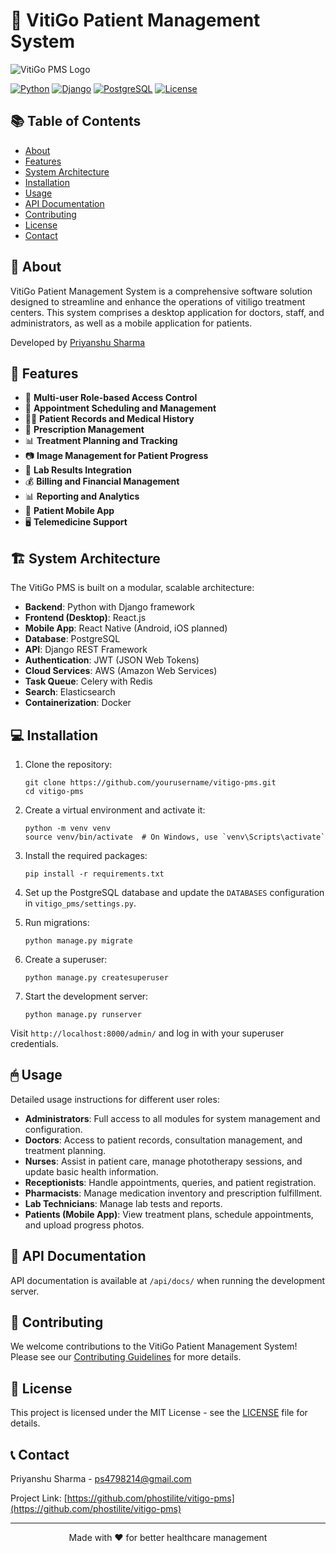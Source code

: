 # 🏥 VitiGo Patient Management System

![VitiGo PMS Logo](https://via.placeholder.com/150x150.png?text=VitiGo+PMS)

[![Python](https://img.shields.io/badge/Python-3.9%2B-blue.svg)](https://www.python.org/downloads/)
[![Django](https://img.shields.io/badge/Django-3.2-green.svg)](https://www.djangoproject.com/)
[![PostgreSQL](https://img.shields.io/badge/PostgreSQL-13%2B-blue.svg)](https://www.postgresql.org/)
[![License](https://img.shields.io/badge/License-MIT-yellow.svg)](https://opensource.org/licenses/MIT)

## 📚 Table of Contents

- [About](#-about)
- [Features](#-features)
- [System Architecture](#-system-architecture)
- [Installation](#-installation)
- [Usage](#-usage)
- [API Documentation](#-api-documentation)
- [Contributing](#-contributing)
- [License](#-license)
- [Contact](#-contact)

## 🌟 About

VitiGo Patient Management System is a comprehensive software solution designed to streamline and enhance the operations of vitiligo treatment centers. This system comprises a desktop application for doctors, staff, and administrators, as well as a mobile application for patients.

Developed by [Priyanshu Sharma](https://github.com/phostilite)

## 🚀 Features

- 👥 **Multi-user Role-based Access Control**
- 📅 **Appointment Scheduling and Management**
- 👨‍⚕️ **Patient Records and Medical History**
- 💊 **Prescription Management**
- 📊 **Treatment Planning and Tracking**
- 📷 **Image Management for Patient Progress**
- 🧪 **Lab Results Integration**
- 💰 **Billing and Financial Management**
- 📊 **Reporting and Analytics**
- 📱 **Patient Mobile App**
- 🖥️ **Telemedicine Support**

## 🏗 System Architecture

The VitiGo PMS is built on a modular, scalable architecture:

- **Backend**: Python with Django framework
- **Frontend (Desktop)**: React.js
- **Mobile App**: React Native (Android, iOS planned)
- **Database**: PostgreSQL
- **API**: Django REST Framework
- **Authentication**: JWT (JSON Web Tokens)
- **Cloud Services**: AWS (Amazon Web Services)
- **Task Queue**: Celery with Redis
- **Search**: Elasticsearch
- **Containerization**: Docker

## 💻 Installation

1. Clone the repository:
   ```
   git clone https://github.com/yourusername/vitigo-pms.git
   cd vitigo-pms
   ```

2. Create a virtual environment and activate it:
   ```
   python -m venv venv
   source venv/bin/activate  # On Windows, use `venv\Scripts\activate`
   ```

3. Install the required packages:
   ```
   pip install -r requirements.txt
   ```

4. Set up the PostgreSQL database and update the `DATABASES` configuration in `vitigo_pms/settings.py`.

5. Run migrations:
   ```
   python manage.py migrate
   ```

6. Create a superuser:
   ```
   python manage.py createsuperuser
   ```

7. Start the development server:
   ```
   python manage.py runserver
   ```

Visit `http://localhost:8000/admin/` and log in with your superuser credentials.

## 🖱 Usage

Detailed usage instructions for different user roles:

- **Administrators**: Full access to all modules for system management and configuration.
- **Doctors**: Access to patient records, consultation management, and treatment planning.
- **Nurses**: Assist in patient care, manage phototherapy sessions, and update basic health information.
- **Receptionists**: Handle appointments, queries, and patient registration.
- **Pharmacists**: Manage medication inventory and prescription fulfillment.
- **Lab Technicians**: Manage lab tests and reports.
- **Patients (Mobile App)**: View treatment plans, schedule appointments, and upload progress photos.

## 📘 API Documentation

API documentation is available at `/api/docs/` when running the development server.

## 🤝 Contributing

We welcome contributions to the VitiGo Patient Management System! Please see our [Contributing Guidelines](CONTRIBUTING.md) for more details.

## 📄 License

This project is licensed under the MIT License - see the [LICENSE](LICENSE) file for details.

## 📞 Contact

Priyanshu Sharma - [ps4798214@gmail.com](mailto:ps4798214@gmail.com)

Project Link: [https://github.com/phostilite/vitigo-pms](https://github.com/phostilite/vitigo-pms)

---

<p align="center">Made with ❤️ for better healthcare management</p>
